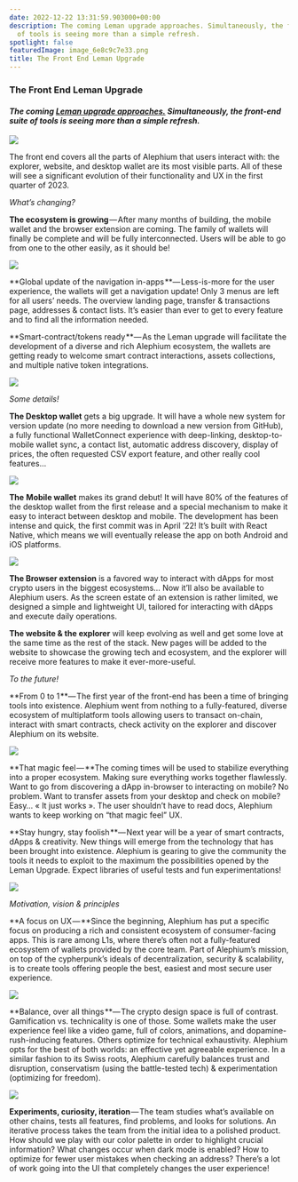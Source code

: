 ```yaml
---
date: 2022-12-22 13:31:59.903000+00:00
description: The coming Leman upgrade approaches. Simultaneously, the front-end suite
  of tools is seeing more than a simple refresh.
spotlight: false
featuredImage: image_6e8c9c7e33.png
title: The Front End Leman Upgrade
---
```


### **The Front End Leman Upgrade**

#### _The coming_ <a href="https://medium.com/@alephium/announcing-the-leman-network-upgrade-c01a81e65f0e" class="markup--anchor markup--h4-anchor" data-href="https://medium.com/@alephium/announcing-the-leman-network-upgrade-c01a81e65f0e" target="_blank"><em>Leman upgrade approaches.</em></a> _Simultaneously, the front-end suite of tools is seeing more than a simple refresh._

![](image_6e8c9c7e33.png)

The front end covers all the parts of Alephium that users interact with: the explorer, website, and desktop wallet are its most visible parts. All of these will see a significant evolution of their functionality and UX in the first quarter of 2023.

_What’s changing?_

**The ecosystem is growing** — After many months of building, the mobile wallet and the browser extension are coming. The family of wallets will finally be complete and will be fully interconnected. Users will be able to go from one to the other easily, as it should be!

![](image_2afc9148a7.png)

**Global update of the navigation in-apps **— Less-is-more for the user experience, the wallets will get a navigation update! Only 3 menus are left for all users’ needs. The overview landing page, transfer & transactions page, addresses & contact lists. It’s easier than ever to get to every feature and to find all the information needed.

**Smart-contract/tokens ready **— As the Leman upgrade will facilitate the development of a diverse and rich Alephium ecosystem, the wallets are getting ready to welcome smart contract interactions, assets collections, and multiple native token integrations.

![](image_0be30cc24a.png)

_Some details!_

**The Desktop wallet** gets a big upgrade. It will have a whole new system for version update (no more needing to download a new version from GitHub), a fully functional WalletConnect experience with deep-linking, desktop-to-mobile wallet sync, a contact list, automatic address discovery, display of prices, the often requested CSV export feature, and other really cool features…

![](image_e7dd78790d.jpg)

**The** **Mobile wallet** makes its grand debut! It will have 80% of the features of the desktop wallet from the first release and a special mechanism to make it easy to interact between desktop and mobile. The development has been intense and quick, the first commit was in April ’22! It’s built with React Native, which means we will eventually release the app on both Android and iOS platforms.

![](image_80bd3da126.jpg)

**The Browser extension** is a favored way to interact with dApps for most crypto users in the biggest ecosystems… Now it’ll also be available to Alephium users. As the screen estate of an extension is rather limited, we designed a simple and lightweight UI, tailored for interacting with dApps and execute daily operations.

**The website & the explorer** will keep evolving as well and get some love at the same time as the rest of the stack. New pages will be added to the website to showcase the growing tech and ecosystem, and the explorer will receive more features to make it ever-more-useful.

_To the future!_

**From 0 to 1 **— The first year of the front-end has been a time of bringing tools into existence. Alephium went from nothing to a fully-featured, diverse ecosystem of multiplatform tools allowing users to transact on-chain, interact with smart contracts, check activity on the explorer and discover Alephium on its website.

![](image_5e75005754.png)

**That magic feel — **The coming times will be used to stabilize everything into a proper ecosystem. Making sure everything works together flawlessly. Want to go from discovering a dApp in-browser to interacting on mobile? No problem. Want to transfer assets from your desktop and check on mobile? Easy… « It just works ». The user shouldn’t have to read docs, Alephium wants to keep working on “that magic feel” UX.

**Stay hungry, stay foolish **— Next year will be a year of smart contracts, dApps & creativity. New things will emerge from the technology that has been brought into existence. Alephium is gearing to give the community the tools it needs to exploit to the maximum the possibilities opened by the Leman Upgrade. Expect libraries of useful tests and fun experimentations!

![](image_7dcf9c932e.png)

_Motivation, vision & principles_

**A focus on UX — **Since the beginning, Alephium has put a specific focus on producing a rich and consistent ecosystem of consumer-facing apps. This is rare among L1s, where there’s often not a fully-featured ecosystem of wallets provided by the core team. Part of Alephium’s mission, on top of the cypherpunk’s ideals of decentralization, security & scalability, is to create tools offering people the best, easiest and most secure user experience.

![](image_26dae3ebde.png)

**Balance, over all things **— The crypto design space is full of contrast. Gamification vs. technicality is one of those. Some wallets make the user experience feel like a video game, full of colors, animations, and dopamine-rush-inducing features. Others optimize for technical exhaustivity. Alephium opts for the best of both worlds: an effective yet agreeable experience. In a similar fashion to its Swiss roots, Alephium carefully balances trust and disruption, conservatism (using the battle-tested tech) & experimentation (optimizing for freedom).

![](image_beebb35683.png)

**Experiments, curiosity, iteration** — The team studies what’s available on other chains, tests all features, find problems, and looks for solutions. An iterative process takes the team from the initial idea to a polished product. How should we play with our color palette in order to highlight crucial information? What changes occur when dark mode is enabled? How to optimize for fewer user mistakes when checking an address? There’s a lot of work going into the UI that completely changes the user experience!
